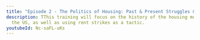 ```yaml
---
title: "Episode 2 - The Politics of Housing: Past & Present Struggles & Victories"
description: TThis training will focus on the history of the housing movement in
  the US, as well as using rent strikes as a tactic.
youtubeId: Nc-saFL-uKs
---
```

